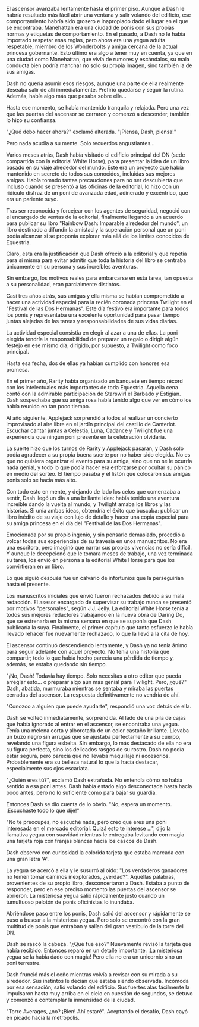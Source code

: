 El ascensor avanzaba lentamente hasta el primer piso. Aunque a Dash le habría resultado más fácil abrir una ventana y salir volando del edificio, ese comportamiento habría sido grosero e inapropiado dado el lugar en el que se encontraba. Manehattan era una ciudad de ponis con sus propias normas y etiquetas de comportamiento. En el pasado, a Dash no le había importado respetar esas reglas, pero ahora era una yegua adulta respetable, miembro de los Wonderbolts y amiga cercana de la actual princesa gobernante. Esto último era algo a tener muy en cuenta, ya que en una ciudad como Manehattan, que vivía de rumores y escándalos, su mala conducta bien podría manchar no solo su propia imagen, sino también la de sus amigas.

Dash no quería asumir esos riesgos, aunque una parte de ella realmente deseaba salir de allí inmediatamente. Prefirió quedarse y seguir la rutina. Además, había algo más que pesaba sobre ella...

Hasta ese momento, se había mantenido tranquila y relajada. Pero una vez que las puertas del ascensor se cerraron y comenzó a descender, también lo hizo su confianza.

"¿Qué debo hacer ahora?" exclamó alterada. "¡Piensa, Dash, piensa!"

Pero nada acudía a su mente. Solo recuerdos angustiantes...

Varios meses atrás, Dash había visitado el edificio principal del DN (sede compartida con la editorial White Horse), para presentar la idea de un libro basado en su viaje alrededor del mundo. Este era un proyecto que había mantenido en secreto de todos sus conocidos, incluidas sus mejores amigas. Había tomado tantas precauciones para no ser descubierta que incluso cuando se presentó a las oficinas de la editorial, lo hizo con un ridículo disfraz de un poni de avanzada edad, adinerado y excéntrico, que era un pariente suyo.

Tras ser reconocida y forcejear con los agentes de seguridad, negoció con el encargado de ventas de la editorial, finalmente llegando a un acuerdo para publicar su libro "Rainbow Dash: Imparable alrededor del mundo", un libro destinado a difundir la amistad y la superación personal que un poni podía alcanzar si se proponía explorar más allá de los límites conocidos de Equestria.

Claro, esta era la justificación que Dash ofreció a la editorial y que repetía para sí misma para evitar admitir que toda la historia del libro se centraba únicamente en su persona y sus increíbles aventuras.

Sin embargo, los motivos reales para embarcarse en esta tarea, tan opuesta a su personalidad, eran parcialmente distintos.

Casi tres años atrás, sus amigas y ella misma se habían comprometido a hacer una actividad especial para la recién coronada princesa Twilight en el "Festival de las Dos Hermanas". Este día festivo era importante para todos los ponis y representaba una excelente oportunidad para pasar tiempo juntas alejadas de las tareas y responsabilidades de sus vidas diarias.

La actividad especial consistía en elegir al azar a una de ellas. La poni elegida tendría la responsabilidad de preparar un regalo o dirigir algún festejo en ese mismo día, dirigido, por supuesto, a Twilight como foco principal.

Hasta esa fecha, dos de ellas ya habían cumplido con honores esa promesa.

En el primer año, Rarity había organizado un banquete en tiempo récord con los intelectuales más importantes de toda Equestria. Aquella cena contó con la admirable participación de Starswirl el Barbado y Estigian. Dash sospechaba que su amiga rosa había tenido algo que ver en cómo los había reunido en tan poco tiempo.

Al año siguiente, Applejack sorprendió a todos al realizar un concierto improvisado al aire libre en el jardín principal del castillo de Canterlot. Escuchar cantar juntas a Celestia, Luna, Cadance y Twilight fue una experiencia que ningún poni presente en la celebración olvidaría.

La suerte hizo que los turnos de Rarity y Applejack pasaran, y Dash solo podía agradecer a su propia buena suerte por no haber sido elegida. No es que no quisiera organizar el evento para su amiga, sino que no se le ocurría nada genial, y todo lo que podía hacer era esforzarse por ocultar su pánico en medio del sorteo. El tiempo pasaba y el listón que colocaron sus amigas ponis solo se hacía más alto.

Con todo esto en mente, y dejando de lado los celos que comenzaba a sentir, Dash llegó un día a una brillante idea: había tenido una aventura increíble dando la vuelta al mundo, y Twilight amaba los libros y las historias. Si unía ambas ideas, obtendría el éxito que buscaba: publicar un libro inédito de su viaje con lujo de detalle y hacer una copia especial para su amiga princesa en el día del "Festival de las Dos Hermanas".

Emocionada por su propio ingenio, y sin pensarlo demasiado, procedió a volcar todas sus experiencias de su travesía en unos manuscritos. No era una escritora, pero imaginó que narrar sus propias vivencias no sería difícil. Y aunque le decepcionó que le tomara meses de trabajo, una vez terminada su tarea, los envió en persona a la editorial White Horse para que los convirtieran en un libro.

Lo que siguió después fue un calvario de infortunios que la perseguirían hasta el presente.

Los manuscritos iniciales que envió fueron rechazados debido a su mala redacción. El asesor encargado de supervisar su trabajo nunca se presentó por motivos "personales", según J.J. Jelly. La editorial White Horse tenía a todos sus mejores redactores trabajando en la nueva obra de Daring Do, que se estrenaría en la misma semana en que se suponía que Dash publicaría la suya. Finalmente, el primer capítulo que tanto esfuerzo le había llevado rehacer fue nuevamente rechazado, lo que la llevó a la cita de hoy.

El ascensor continuó descendiendo lentamente, y Dash ya no tenía ánimo para seguir adelante con aquel proyecto. No tenía una historia que compartir; todo lo que había hecho parecía una pérdida de tiempo y, además, se estaba quedando sin tiempo.

"¡No, Dash! Todavía hay tiempo. Solo necesitas a otro editor que pueda arreglar esto... o preparar algo aún más genial para Twilight. Pero, ¿qué?" Dash, abatida, murmuraba mientras se sentaba y miraba las puertas cerradas del ascensor. La respuesta definitivamente no vendría de ahí.

"Conozco a alguien que puede ayudarte", respondió una voz detrás de ella.

Dash se volteó inmediatamente, sorprendida. Al lado de una pila de cajas que había ignorado al entrar en el ascensor, se encontraba una yegua. Tenía una melena corta y alborotada de un color castaño brillante. Llevaba un buzo negro sin arrugas que se ajustaba perfectamente a su cuerpo, revelando una figura esbelta. Sin embargo, lo más destacado de ella no era su figura perfecta, sino los delicados rasgos de su rostro. Dash no podía estar segura, pero parecía que no llevaba maquillaje ni accesorios. Probablemente era su belleza natural lo que la hacía destacar, especialmente sus ojos escarlata.

"¿Quién eres tú?", exclamó Dash extrañada. No entendía cómo no había sentido a esa poni antes. Dash había estado algo desconectada hasta hacía poco antes, pero no lo suficiente como para bajar su guardia.

Entonces Dash se dio cuenta de lo obvio. "No, espera un momento. ¡Escuchaste todo lo que dije!"

"No te preocupes, no escuché nada, pero creo que eres una poni interesada en el mercado editorial. Quizá esto te interese ...", dijo la llamativa yegua con suavidad mientras le entregaba levitando con magia una tarjeta roja con franjas blancas hacia los cascos de Dash.

Dash observó con curiosidad la colorida tarjeta que estaba marcada con una gran letra 'A'.

La yegua se acercó a ella y le susurró al oído: "Los verdaderos ganadores no temen tomar caminos inexplorados, ¿verdad?". Aquellas palabras, provenientes de su propio libro, desconcertaron a Dash. Estaba a punto de responder, pero en ese preciso momento las puertas del ascensor se abrieron. La misteriosa yegua salió rápidamente justo cuando un tumultuoso pelotón de ponis oficinistas lo inundaba.

Abriéndose paso entre los ponis, Dash salió del ascensor y rápidamente se puso a buscar a la misteriosa yegua. Pero solo se encontró con la gran multitud de ponis que entraban y salían del gran vestíbulo de la torre del DN.

Dash se rascó la cabeza. "¿Qué fue eso?" Nuevamente revisó la tarjeta que había recibido. Entonces reparó en un detalle importante. ¡La misteriosa yegua se la había dado con magia! Pero ella no era un unicornio sino un poni terrestre.

Dash frunció más el ceño mientras volvía a revisar con su mirada a su alrededor. Sus instintos le decían que estaba siendo observada. Incómoda por esa sensación, salió volando del edificio. Sus fuertes alas fácilmente la impulsaron hasta muy arriba en el cielo en cuestión de segundos, se detuvo y comenzó a contemplar la inmensidad de la ciudad.

"Torre Averages, ¿no? ¡Bien! Ahí estaré". Aceptando el desafío, Dash cayó en picado hacia la metrópolis.